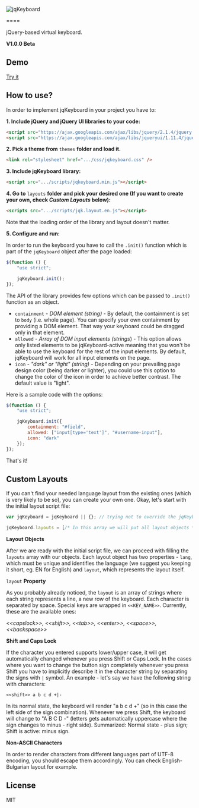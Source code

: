 ![jqKeyboard](https://raw.githubusercontent.com/hAWKdv/jqKeyboard/master/misc/logo.png)

====

jQuery-based virtual keyboard.

**V1.0.0 Beta**

## Demo

[Try it](http://htmlpreview.github.io/?https://raw.githubusercontent.com/hAWKdv/jqKeyboard/master/demos/main.html)

## How to use?

In order to implement jqKeyboard in your project you have to:

**1\. Include jQuery and jQuery UI libraries to your code:**
```html
<script src="https://ajax.googleapis.com/ajax/libs/jquery/2.1.4/jquery.min.js"></script>
<script src="https://ajax.googleapis.com/ajax/libs/jqueryui/1.11.4/jquery-ui.min.js"></script>
```

**2\. Pick a theme from** `themes` **folder and load it.**
```html
<link rel="stylesheet" href=".../css/jqkeyboard.css" />
```

**3\. Include jqKeyboard library:**
```html
<script src=".../scripts/jqkeyboard.min.js"></script>
```

**4\. Go to** `layouts` **folder and pick your desired one (If you want to create your own, check _Custom Layouts_ below):**
```html
<scripts src=".../scripts/jqk.layout.en.js"></script>
```

Note that the loading order of the library and layout doesn't matter.

**5\. Configure and run:**

In order to run the keyboard you have to call the `.init()` function which is part of the `jqKeyboard` object after the page loaded:
```javascript
$(function () {
    "use strict";

    jqKeyboard.init();
});
```

The API of the library provides few options which can be passed to `.init()` function as an object.

*   `containment` - _DOM element (string)_ - By default, the containment is set to `body` (i.e. whole page). You can specify your own containment by providing a DOM element. That way your keyboard could be dragged only in that element.
*   `allowed` - _Array of DOM input elements (strings_) - This option allows only listed elements to be jqKeyboard-active meaning that you won't be able to use the keyboard for the rest of the input elements. By default, jqKeyboard will work for all input elements on the page.
*   `icon` - _"dark" or "light" (string)_ - Depending on your prevailing page design color (being darker or lighter), you could use this option to change the color of the icon in order to achieve better contrast. The default value is "light".

Here is a sample code with the options:
```javascript
$(function () {
    "use strict";

    jqKeyboard.init({
        containment: "#field",
        allowed: ["input[type='text']", "#username-input"],
        icon: "dark"
    });
});
```
That's it!

## Custom Layouts

If you can't find your needed language layout from the existing ones (which is very likely to be so), you can create your own one. Okay, let's start with the initial layout script file:
```javascript
var jqKeyboard = jqKeyboard || {}; // trying not to override the jqKeyboard object.

jqKeyboard.layouts = [/* In this array we will put all layout objects */];
```

**Layout Objects**

After we are ready with the initial script file, we can proceed with filling the `layouts` array with our objects. Each layout object has two properties - `lang`, which must be unique and identifies the language (we suggest you keeping it short, eg. EN for English) and `layout`, which represents the layout itself.

`layout` **Property**

As you probably already noticed, the `layout` is an array of strings where each string represents a line, a new row of the keyboard. Each character is separated by space. Special keys are wrapped in `<<KEY_NAME>>`. Currently, these are the available ones:

_\<\<capslock\>\>, \<\<shift\>\>, \<\<tab\>\>, \<\<enter\>\>, \<\<space\>\>, \<\<backspace\>\>_

**Shift and Caps Lock**

If the character you entered supports lower/upper case, it will get automatically changed whenever you press Shift or Caps Lock. In the cases where you want to change the button sign completely whenever you press Shift you have to implicitly describe it in the character string by separating the signs with `|` symbol. An example - let's say we have the following string with characters:

```
<<shift>> a b c d +|-
```

In its normal state, the keyboard will render "a b c d +" (so in this case the left side of the sign combination). Whenever we press Shift, the keyboard will change to "A B C D -" (letters gets automatically uppercase where the sign changes to minus - right side). Summarized: Normal state - plus sign; Shift is active: minus sign.

**Non-ASCII Characters**

In order to render characters from different languages part of UTF-8 encoding, you should escape them accordingly. You can check English-Bulgarian layout for example.

## License

MIT